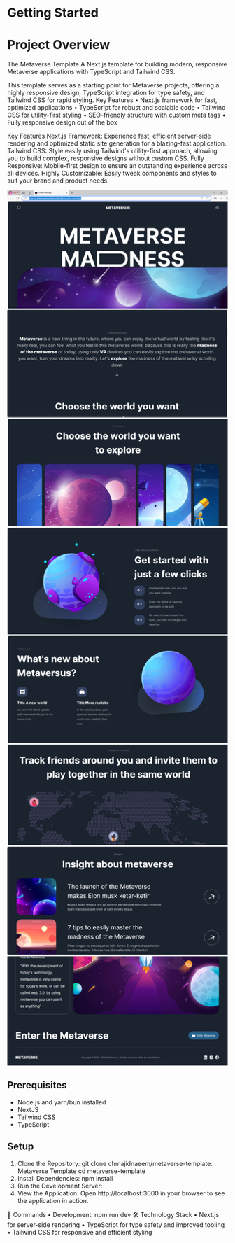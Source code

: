 # Getting Started

# Project Overview 
The Metaverse Template
A Next.js template for building modern, responsive Metaverse applications with TypeScript and Tailwind CSS.

This template serves as a starting point for Metaverse projects, offering a highly responsive design, TypeScript integration for type safety, and Tailwind CSS for rapid styling.
Key Features
•	Next.js framework for fast, optimized applications
•	TypeScript for robust and scalable code
•	Tailwind CSS for utility-first styling
•	SEO-friendly structure with custom meta tags
•	Fully responsive design out of the box

Key Features
Next.js Framework: Experience fast, efficient server-side rendering and optimized static site generation for a blazing-fast application.
Tailwind CSS: Style easily using Tailwind's utility-first approach, allowing you to build complex, responsive designs without custom CSS.
Fully Responsive: Mobile-first design to ensure an outstanding experience across all devices.
Highly Customizable: Easily tweak components and styles to suit your brand and product needs.

![Project snip 1](image1.png)
![Project snip 2](imag2.png)
![Project snip 2](image3.png)
![Project snip 4](image4.png)
![Project snip 5](image5.png)
![Project snip 5](image6.png)
![Project snip 5](image7.png)
![Project snip 5](image9.png)
## Prerequisites
- Node.js and yarn/bun installed
- NextJS
- Tailwind CSS
- TypeScript

## Setup
1.	Clone the Repository:
git clone chmajidnaeem/metaverse-template: Metaverse Template
cd metaverse-template
2.	Install Dependencies: npm install
3.	Run the Development Server:
4.	View the Application:
Open http://localhost:3000 in your browser to see the application in action.

🔧 Commands
•	Development: npm run dev
🛠️ Technology Stack
•	Next.js for server-side rendering
•	TypeScript for type safety and improved tooling
•	Tailwind CSS for responsive and efficient styling





